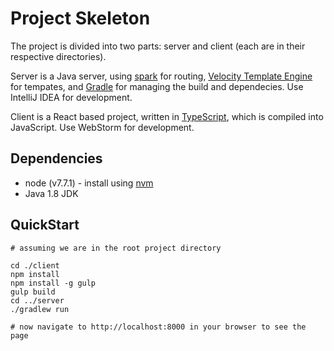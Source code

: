 # Project Skeleton

The project is divided into two parts: server and client (each are in their respective directories). 

Server is a Java server, using [spark](http://sparkjava.com/) for routing, [Velocity Template Engine](https://velocity.apache.org/) for tempates, and [Gradle](https://gradle.org/) for managing the build and dependecies. Use IntelliJ IDEA for development.

Client is a React based project, written in [TypeScript](https://www.typescriptlang.org/), which is compiled into JavaScript. Use WebStorm for development.

## Dependencies
* node (v7.7.1) - install using [nvm](https://github.com/creationix/nvm)
* Java 1.8 JDK

## QuickStart
```
# assuming we are in the root project directory

cd ./client
npm install
npm install -g gulp
gulp build
cd ../server
./gradlew run

# now navigate to http://localhost:8000 in your browser to see the page
```
